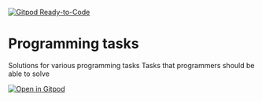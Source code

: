 [![Gitpod Ready-to-Code](https://img.shields.io/badge/Gitpod-ready--to--code-orange?logo=gitpod)](https://gitpod.io/#https://github.com/garlontas/programming-tasks)
# Programming tasks
Solutions for various programming tasks Tasks that programmers should be able to solve

[![Open in Gitpod](https://gitpod.io/button/open-in-gitpod.svg)](https://gitpod.io/#https://github.com/garlontas/programming-tasks)
